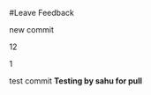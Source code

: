 #Leave Feedback

<div id="feedback-container"></div>

new commit

12

1

test commit
**Testing by sahu for pull**
